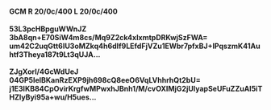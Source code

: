 #### GCM R 20/0c/400 L 20/0c/400
**53L3pcHBpguWWnJZ**<br/>**3bA8qn+E70SiW4m8cs/Mq9Z2ck4xIxmtpDRKwjSzFWA=**<br/>**um42C2uqGtt6IU3oMZkq4h6dIf9LEfdFjVZu1EWbr7pfxBJ+IPqszmK41Auhtf3Theya187t9Lt3qUJA...**<br/><br/>
**ZJgXorl/4GcWdUeJ**<br/>**04GP5IelBKanRzEXP9jh698cQ8eeO6VqLVhhrhQt2bU=**<br/>**j1E3lKB84CpOvirKrgfwMPwxhJBnh1/M/cvOXIMjG2jUlyapSeUFuZZuAl5iTHZlyByi95a+wu/H5ues...**